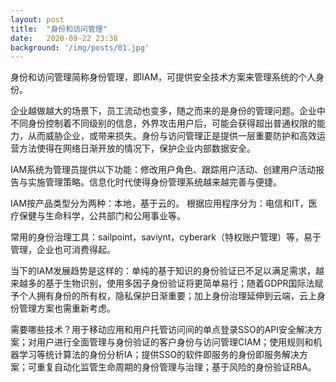 ```yaml
---
layout: post
title:  "身份和访问管理"
date:   2020-09-22 23:38
background: '/img/posts/01.jpg'
---
```

身份和访问管理简称身份管理，即IAM，可提供安全技术方案来管理系统的个人身份。

企业越做越大的场景下，员工流动也变多，随之而来的是身份的管理问题。企业中不同身份控制着不同级别的信息，外界攻击用户后，可能会获得超出普通权限的能力，从而威胁企业，或带来损失。身份与访问管理正是提供一层重要防护和高效运营方法使得在网络日渐开放的情况下，保护企业内部数据安全。

IAM系统为管理员提供以下功能：修改用户角色、跟踪用户活动、创建用户活动报告与实施管理策略。信息化时代使得身份管理系统越来越完善与便捷。

IAM按产品类型分为两种：本地，基于云的。
根据应用程序分为：电信和IT，医疗保健与生命科学，公共部门和公用事业等。

常用的身份治理工具：sailpoint，saviynt，cyberark（特权账户管理）等，易于管理，企业也可消费得起。

当下的IAM发展趋势是这样的：单纯的基于知识的身份验证已不足以满足需求，越来越多的基于生物识别，使用多因子身份验证将更简单易行；随着GDPR国际法赋予个人拥有身份的所有权，隐私保护日渐重要；加上身份治理延伸到云端，云上身份管理方案也需重新考虑。

需要哪些技术？用于移动应用和用户托管访问间的单点登录SSO的API安全解决方案；对用户进行全面管理与身份验证的客户身份与访问管理CIAM；使用规则和机器学习等统计算法的身份分析IA；提供SSO的软件即服务的身份即服务解决方案；可重复自动化监管生命周期的身份管理与治理；基于风险的身份验证RBA。